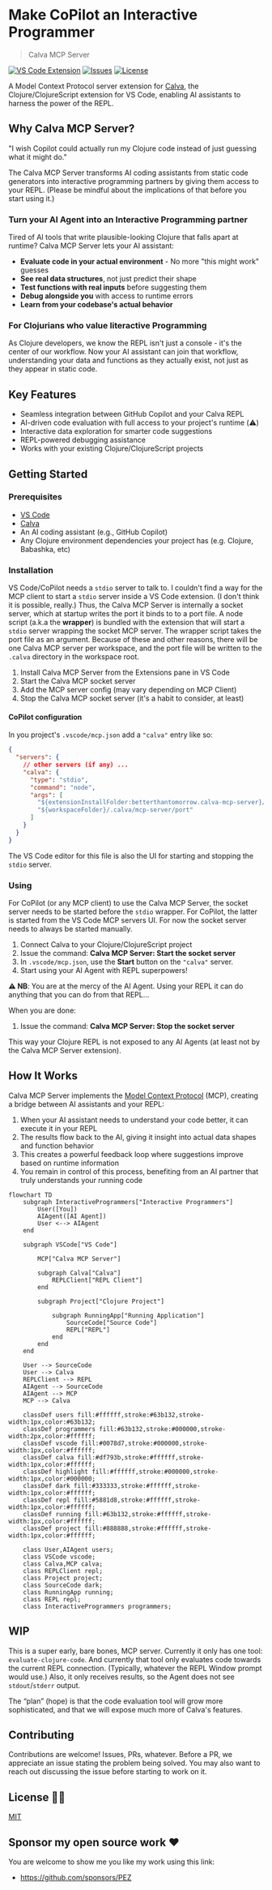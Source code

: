 # Make CoPilot an Interactive Programmer

> Calva MCP Server

[![VS Code Extension](https://img.shields.io/visual-studio-marketplace/v/betterthantomorrow.calva-mcp-server)](https://marketplace.visualstudio.com/items?itemName=betterthantomorrow.calva-mcp-server)
[![Issues](https://img.shields.io/github/issues/BetterThanTomorrow/calva-mcp-server)](https://github.com/BetterThanTomorrow/calva-mcp-server/issues)
[![License](https://img.shields.io/github/license/BetterThanTomorrow/calva-mcp-server)](https://github.com/BetterThanTomorrow/calva-mcp-server/blob/master/LICENSE.txt)

A Model Context Protocol server extension for [Calva](https://calva.io), the Clojure/ClojureScript extension for VS Code, enabling AI assistants to harness the power of the REPL.

## Why Calva MCP Server?

"I wish Copilot could actually run my Clojure code instead of just guessing what it might do."

The Calva MCP Server transforms AI coding assistants from static code generators into interactive programming partners by giving them access to your REPL. (Please be mindful about the implications of that before you start using it.)

### Turn your AI Agent into an Interactive Programming partner

Tired of AI tools that write plausible-looking Clojure that falls apart at runtime? Calva MCP Server lets your AI assistant:

- **Evaluate code in your actual environment** - No more "this might work" guesses
- **See real data structures**, not just predict their shape
- **Test functions with real inputs** before suggesting them
- **Debug alongside you** with access to runtime errors
- **Learn from your codebase's actual behavior**

### For Clojurians who value Iiteractive Programming

As Clojure developers, we know the REPL isn't just a console - it's the center of our workflow. Now your AI assistant can join that workflow, understanding your data and functions as they actually exist, not just as they appear in static code.

## Key Features

- Seamless integration between GitHub Copilot and your Calva REPL
- AI-driven code evaluation with full access to your project's runtime (⚠️)
- Interactive data exploration for smarter code suggestions
- REPL-powered debugging assistance
- Works with your existing Clojure/ClojureScript projects

## Getting Started

### Prerequisites

- [VS Code](https://code.visualstudio.com/)
- [Calva](https://marketplace.visualstudio.com/items?itemName=betterthantomorrow.calva)
- An AI coding assistant (e.g., GitHub Copilot)
- Any Clojure environment dependencies your project has (e.g. Clojure, Babashka, etc)

### Installation

VS Code/CoPilot needs a `stdio` server to talk to. I couldn't find a way for the MCP client to start a `stdio` server inside a VS Code extension. (I don't think it is possible, really.) Thus, the Calva MCP Server is internally a socket server, which at startup writes the port it binds to to a port file. A node script (a.k.a the **wrapper**) is bundled with the extension that will start a `stdio` server wrapping the socket MCP server. The wrapper script takes the port file as an argument. Because of these and other reasons, there will be one Calva MCP server per workspace, and the port file will be written to the `.calva` directory in the workspace root.

1. Install Calva MCP Server from the Extensions pane in VS Code
1. Start the Calva MCP socket server
1. Add the MCP server config (may vary depending on MCP Client)
1. Stop the Calva MCP socket server (it's a habit to consider, at least)


#### CoPilot configuration

In you project's `.vscode/mcp.json` add a `"calva"` entry like so:
```json
{
  "servers": {
    // other servers (if any) ...
    "calva": {
      "type": "stdio",
      "command": "node",
      "args": [
        "${extensionInstallFolder:betterthantomorrow.calva-mcp-server}/dist/calva-mcp-server.js",
        "${workspaceFolder}/.calva/mcp-server/port"
      ]
    }
  }
}
```

The VS Code editor for this file is also the UI for starting and stopping the `stdio` server.

### Using

For CoPilot (or any MCP client) to use the Calva MCP Server, the socket server needs to be started before the `stdio` wrapper. For CoPilot, the latter is started from the VS Code MCP servers UI. For now the socket server needs to always be started manually.

1. Connect Calva to your Clojure/ClojureScript project
1. Issue the command: **Calva MCP Server: Start the socket server**
1. In `.vscode/mcp.json`, use the **Start** button on the `"calva"` server.
1. Start using your AI Agent with REPL superpowers!

**⚠️ NB**: You are at the mercy of the AI Agent. Using your REPL it can do anything that you can do from that REPL...

When you are done:

1. Issue the command: **Calva MCP Server: Stop the socket server**

This way your Clojure REPL is not exposed to any AI Agents (at least not by the Calva MCP Server extension).

## How It Works

Calva MCP Server implements the [Model Context Protocol](https://modelcontextprotocol.io) (MCP), creating a bridge between AI assistants and your REPL:

1. When your AI assistant needs to understand your code better, it can execute it in your REPL
2. The results flow back to the AI, giving it insight into actual data shapes and function behavior
3. This creates a powerful feedback loop where suggestions improve based on runtime information
4. You remain in control of this process, benefiting from an AI partner that truly understands your running code

```mermaid
flowchart TD
    subgraph InteractiveProgrammers["Interactive Programmers"]
        User([You])
        AIAgent([AI Agent])
        User <--> AIAgent
    end

    subgraph VSCode["VS Code"]

        MCP["Calva MCP Server"]

        subgraph Calva["Calva"]
            REPLClient["REPL Client"]
        end

        subgraph Project["Clojure Project"]

            subgraph RunningApp["Running Application"]
                SourceCode["Source Code"]
                REPL["REPL"]
            end
        end
    end

    User --> SourceCode
    User --> Calva
    REPLClient --> REPL
    AIAgent --> SourceCode
    AIAgent --> MCP
    MCP --> Calva

    classDef users fill:#ffffff,stroke:#63b132,stroke-width:1px,color:#63b132;
    classDef programmers fill:#63b132,stroke:#000000,stroke-width:2px,color:#ffffff;
    classDef vscode fill:#0078d7,stroke:#000000,stroke-width:1px,color:#ffffff;
    classDef calva fill:#df793b,stroke:#ffffff,stroke-width:1px,color:#ffffff;
    classDef highlight fill:#ffffff,stroke:#000000,stroke-width:1px,color:#000000;
    classDef dark fill:#333333,stroke:#ffffff,stroke-width:1px,color:#ffffff;
    classDef repl fill:#5881d8,stroke:#ffffff,stroke-width:1px,color:#ffffff;
    classDef running fill:#63b132,stroke:#ffffff,stroke-width:1px,color:#ffffff;
    classDef project fill:#888888,stroke:#ffffff,stroke-width:1px,color:#ffffff;

    class User,AIAgent users;
    class VSCode vscode;
    class Calva,MCP calva;
    class REPLClient repl;
    class Project project;
    class SourceCode dark;
    class RunningApp running;
    class REPL repl;
    class InteractiveProgrammers programmers;
```

## WIP

This is a super early, bare bones, MCP server. Currently it only has one tool: `evaluate-clojure-code`. And currently that tool only evaluates code towards the current REPL connection. (Typically, whatever the REPL Window prompt would use.) Also, it only receives results, so the Agent does not see `stdout`/`stderr` output.

The “plan” (hope) is that the code evaluation tool will grow more sophisticated, and that we will expose much more of Calva's features.

## Contributing

Contributions are welcome! Issues, PRs, whatever. Before a PR, we appreciate an issue stating the problem being solved. You may also want to reach out discussing the issue before starting to work on it.

## License 🍻🗽

[MIT](LICENSE.txt)

## Sponsor my open source work ♥️

You are welcome to show me you like my work using this link:

* https://github.com/sponsors/PEZ